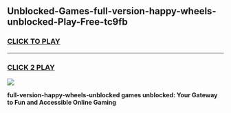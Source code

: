 
## Unblocked-Games-full-version-happy-wheels-unblocked-Play-Free-tc9fb
<h3>
<a href="https://premium76.site?title=full-version-happy-wheels-unblocked&ref=23A">CLICK TO PLAY</a></h3>
<hr>

<h3>
<a href="https://premium76.site?title=full-version-happy-wheels-unblocked&ref=23A">CLICK 2 PLAY</a>
  
</h3>

<a href="https://premium76.site?title=full-version-happy-wheels-unblocked&ref=23A"><img src="https://clearcache.store/games.png"></a>


**full-version-happy-wheels-unblocked games unblocked: Your Gateway to Fun and Accessible Online Gaming**
